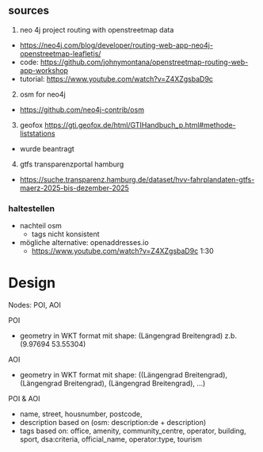 ## sources

1. neo 4j project routing with openstreetmap data
- https://neo4j.com/blog/developer/routing-web-app-neo4j-openstreetmap-leafletjs/
- code: https://github.com/johnymontana/openstreetmap-routing-web-app-workshop
- tutorial: https://www.youtube.com/watch?v=Z4XZgsbaD9c

2. osm for neo4j
- https://github.com/neo4j-contrib/osm

3. geofox
https://gti.geofox.de/html/GTIHandbuch_p.html#methode-liststations
- wurde beantragt

4. gtfs transparenzportal hamburg
- https://suche.transparenz.hamburg.de/dataset/hvv-fahrplandaten-gtfs-maerz-2025-bis-dezember-2025

### haltestellen
- nachteil osm 
    - tags nicht konsistent
- mögliche alternative: openaddresses.io
    - https://www.youtube.com/watch?v=Z4XZgsbaD9c 1:30


# Design

Nodes: POI, AOI


POI
- geometry in WKT format mit shape: (Längengrad Breitengrad) z.b. (9.97694 53.55304)


AOI
- geometry in WKT format mit shape: ((Längengrad Breitengrad), (Längengrad Breitengrad), (Längengrad Breitengrad), ...)

POI & AOI
- name, street, housnumber, postcode, 
- description based on (osm: description:de + description)
- tags based on: office, amenity, community_centre, operator, building, sport, dsa:criteria, official_name, operator:type, tourism